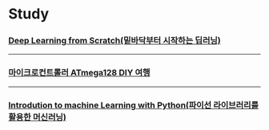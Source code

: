 # Study


### [Deep Learning from Scratch(밑바닥부터 시작하는 딥러닝)](https://github.com/BOSOEK/Study/tree/main/Book/Deep_Learning_from_Scratch)    

***
### [마이크로컨트롤러 ATmega128 DIY 여행](https://github.com/BOSOEK/Study/tree/main/Book/ATmega128_DIY_travel)
***
### [Introdution to machine Learning with Python(파이선 라이브러리를 활용한 머신러닝)](https://github.com/BOSOEK/Study/tree/main/Book/Introduction_to_Machine_learnin_with_python)
